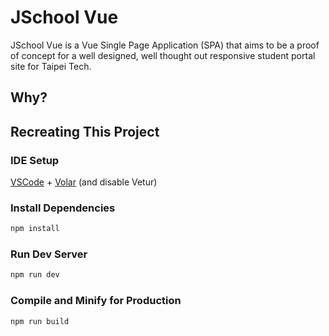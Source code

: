 # JSchool Vue
JSchool Vue is a Vue Single Page Application (SPA) that aims to be a proof of concept for a well designed, well thought out responsive student portal site for Taipei Tech.


## Why?


## Recreating This Project

### IDE Setup

[VSCode](https://code.visualstudio.com/) + [Volar](https://marketplace.visualstudio.com/items?itemName=Vue.volar) (and disable Vetur)



### Install Dependencies

```sh
npm install
```

### Run Dev Server

```sh
npm run dev
```

### Compile and Minify for Production

```sh
npm run build
```
